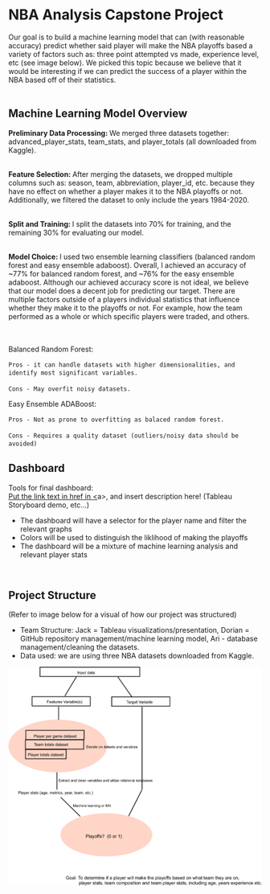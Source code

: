<h1>NBA Analysis Capstone Project</h1>
Our goal is to build a machine learning model that can (with reasonable accuracy) predict whether said player will make the NBA playoffs based a variety of factors such as: three point attempted vs made, experience level, etc (see image below). We picked this topic because we believe that it would be interesting if we can predict the success of a player within the NBA based off of their statistics.<br><br>

<h2>Machine Learning Model Overview</h2>
<div><b>Preliminary Data Processing: </b>We merged three datasets together: advanced_player_stats, team_stats, and player_totals (all downloaded from Kaggle). <br/><br/>

<b>Feature Selection: </b>After merging the datasets, we dropped multiple columns such as: season, team, abbreviation, player_id, etc. because they have no effect on whether a player makes it to the NBA playoffs or not. Additionally, we filtered the dataset to only include the years 1984-2020.<br/><br/>

<b>Split and Training: </b>I split the datasets into 70% for training, and the remaining 30% for evaluating our model. <br/><br/>

<b>Model Choice: </b>I used two ensemble learning classifiers (balanced random forest and easy ensemble adaboost). Overall, I achieved an accuracy of ~77% for balanced random forest, and ~76% for the easy ensemble adaboost. Although our achieved accuracy score is not ideal, we believe that our model does a decent job for predicting our target. There are multiple factors outside of a players individual statistics that influence whether they make it to the playoffs or not. For example, how the team performed as a whole or which specific players were traded, and others.

<br/><br/>
Balanced Random Forest:

    Pros - it can handle datasets with higher dimensionalities, and identify most significant variables.

    Cons - May overfit noisy datasets.

Easy Ensemble ADABoost:

    Pros - Not as prone to overfitting as balaced random forest.

    Cons - Requires a quality dataset (outliers/noisy data should be avoided)

</div>

<h2>Dashboard</h2>
Tools for final dashboard: <br/>
 <a href="link goes here pls">Put the link text in href in <<a>a>, and insert description here! (Tableau Storyboard demo, etc...)</a>
 <br/>

 <ul>
 <li>The dashboard will have a selector for the player name and filter the relevant graphs</li>
 <li>Colors will be used to distinguish the liklihood of making the playoffs</li>
 <li>The dashboard will be a mixture of machine learning analysis and relevant player stats</li>
 </ul>


<br/>

<h2>Project Structure</h2>
(Refer to image below for a visual of how our project was structured)
<ul>
    <li>Team Structure: Jack = Tableau visualizations/presentation, Dorian = GitHub repository management/machine learning model, Ari - database management/cleaning the datasets.</li>
    <li>Data used: we are using three NBA datasets downloaded from Kaggle.</li>
</ul>
<img src='Images/workflow.png' width=800px></img>
<br/>